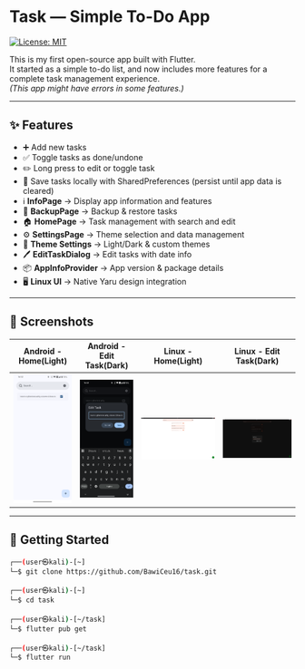 # Task — Simple To-Do App

[![License: MIT](https://img.shields.io/badge/License-MIT-yellow.svg)](LICENSE)

This is my first open-source app built with Flutter.  
It started as a simple to-do list, and now includes more features for a complete task management experience.  
*(This app might have errors in some features.)*

---

## ✨ Features
- ➕ Add new tasks  
- ✅ Toggle tasks as done/undone  
- ✏️ Long press to edit or toggle task  
- 💾 Save tasks locally with SharedPreferences (persist until app data is cleared)  
- ℹ️ **InfoPage** → Display app information and features  
- 📂 **BackupPage** → Backup & restore tasks  
- 🏠 **HomePage** → Task management with search and edit  
- ⚙️ **SettingsPage** → Theme selection and data management  
- 🎨 **Theme Settings** → Light/Dark & custom themes  
- 🖊️ **EditTaskDialog** → Edit tasks with date info  
- 📦 **AppInfoProvider** → App version & package details  
- 🖥️ **Linux UI** → Native Yaru design integration  

---

## 📸 Screenshots

| Android - Home(Light) | Android - Edit Task(Dark) | Linux - Home(Light) | Linux - Edit Task(Dark) |
|-----------|----------|----------|--------|
| ![Android - Home(Light)](https://github.com/BawiCeu16/task/blob/main/assets/screenshorts/android/homepage_light.png?raw=true) | ![Android - Edit Task(Dark)](https://github.com/BawiCeu16/task/blob/main/assets/screenshorts/android/edit_dark.png?raw=true) | ![Linux - Home(Light)](https://github.com/BawiCeu16/task/blob/main/assets/screenshorts/linux/homepage_light%20.png?raw=true) | ![Linux - Edit Task(Dark)](https://github.com/BawiCeu16/task/blob/main/assets/screenshorts/linux/edit_dark.png?raw=true) |

---

## 🚀 Getting Started

```bash
┌──(user㉿kali)-[~]
└─$ git clone https://github.com/BawiCeu16/task.git

┌──(user㉿kali)-[~]
└─$ cd task

┌──(user㉿kali)-[~/task]
└─$ flutter pub get

┌──(user㉿kali)-[~/task]
└─$ flutter run
